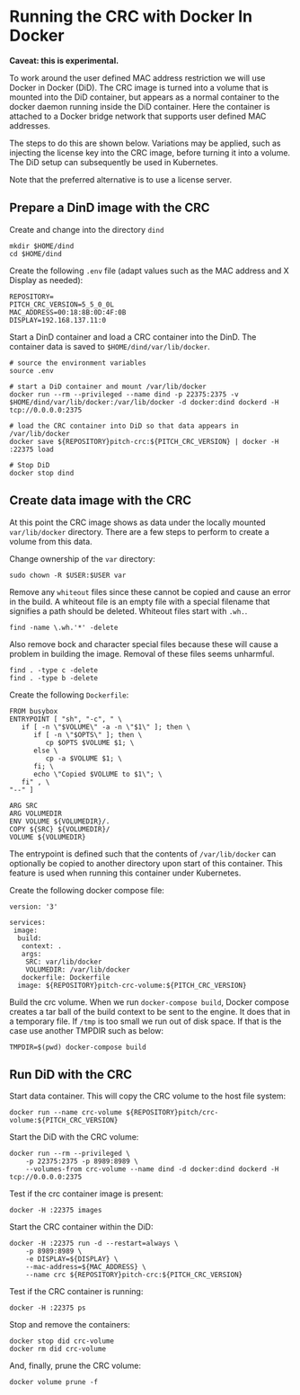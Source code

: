 # Running the CRC with Docker In Docker

**Caveat: this is experimental.**

To work around the user defined MAC address restriction we will use Docker in Docker (DiD). The CRC image is turned into a volume that is mounted into the DiD container, but appears as a normal container to the  docker daemon running inside the DiD container. Here the container is attached to a Docker bridge network that supports user defined MAC addresses.

The steps to do this are shown below. Variations may be applied, such as injecting the license key into the CRC image, before turning it into a volume. The DiD setup can subsequently be used in Kubernetes.

Note that the preferred alternative is to use a license server.

## Prepare a DinD image with the CRC

Create and change into the directory ``dind``
````
mkdir $HOME/dind
cd $HOME/dind
````

Create the following `.env` file (adapt values such as the MAC address and X Display as needed):

````
REPOSITORY=
PITCH_CRC_VERSION=5_5_0_0L
MAC_ADDRESS=00:18:8B:0D:4F:0B
DISPLAY=192.168.137.11:0
````

Start a DinD container and load a CRC container into the DinD. The container data is saved to `$HOME/dind/var/lib/docker`.

````
# source the environment variables
source .env

# start a DiD container and mount /var/lib/docker
docker run --rm --privileged --name dind -p 22375:2375 -v $HOME/dind/var/lib/docker:/var/lib/docker -d docker:dind dockerd -H tcp://0.0.0.0:2375

# load the CRC container into DiD so that data appears in /var/lib/docker
docker save ${REPOSITORY}pitch-crc:${PITCH_CRC_VERSION} | docker -H :22375 load

# Stop DiD
docker stop dind
````

## Create data image with the CRC

At this point the CRC image shows as data under the locally mounted `var/lib/docker` directory. There are a few steps to perform to create a volume from this data.

Change ownership of the ``var`` directory:

````
sudo chown -R $USER:$USER var
````

Remove any ``whiteout`` files since these cannot be copied and cause an error in the build. A whiteout file is an empty file with a special filename that signifies a path should be deleted. Whiteout files start with ``.wh.``.

````
find -name \.wh.'*' -delete
````

Also remove bock and character special files because these will cause a problem in building the image. Removal of these files seems unharmful.

````
find . -type c -delete
find . -type b -delete
````

Create the following `Dockerfile`:

````
FROM busybox
ENTRYPOINT [ "sh", "-c", " \
   if [ -n \"$VOLUME\" -a -n \"$1\" ]; then \
      if [ -n \"$OPTS\" ]; then \
         cp $OPTS $VOLUME $1; \
      else \
         cp -a $VOLUME $1; \
      fi; \
      echo \"Copied $VOLUME to $1\"; \
   fi" , \
"--" ]

ARG SRC
ARG VOLUMEDIR
ENV VOLUME ${VOLUMEDIR}/.
COPY ${SRC} ${VOLUMEDIR}/
VOLUME ${VOLUMEDIR}
````

The entrypoint is defined such that the contents of ``/var/lib/docker`` can optionally be copied to another directory upon start of this container. This feature is used when running this container under Kubernetes.

Create the following docker compose file:

````
version: '3'

services:
 image:
  build:
   context: .
   args:
    SRC: var/lib/docker
    VOLUMEDIR: /var/lib/docker
   dockerfile: Dockerfile
  image: ${REPOSITORY}pitch-crc-volume:${PITCH_CRC_VERSION}
````

Build the crc volume. When we run `docker-compose build`,  Docker compose creates a tar ball of the build context to be sent to the engine. It does that in a temporary file. If  `/tmp` is too small we run out of disk space. If that is the case use another TMPDIR such as below:

````
TMPDIR=$(pwd) docker-compose build
````

## Run DiD with the CRC

Start data container. This will copy the CRC volume to the host file system:

````
docker run --name crc-volume ${REPOSITORY}pitch/crc-volume:${PITCH_CRC_VERSION}
````

Start the DiD with the CRC volume:

````
docker run --rm --privileged \
	-p 22375:2375 -p 8989:8989 \
	--volumes-from crc-volume --name dind -d docker:dind dockerd -H tcp://0.0.0.0:2375
````

Test if the crc container image is present:

````
docker -H :22375 images
````

Start the CRC container within the DiD:

````
docker -H :22375 run -d --restart=always \
	-p 8989:8989 \
	-e DISPLAY=${DISPLAY} \
	--mac-address=${MAC_ADDRESS} \
	--name crc ${REPOSITORY}pitch-crc:${PITCH_CRC_VERSION}
````

Test if the CRC container is running:

````
docker -H :22375 ps
````

Stop and remove the containers:

````
docker stop did crc-volume
docker rm did crc-volume
````
And, finally, prune the CRC volume:

````
docker volume prune -f
````

